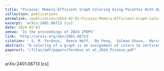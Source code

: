 ```yaml
---
title: "Picasso: Memory-Efficient Graph Coloring Using Palettes With Applications in Quantum Computing"
collection: publications
permalink: /publication/2024-02-01-Picasso-Memory-Efficient-Graph-Coloring-Using-Palettes-With-Applications-in-Quantum-Computing
excerpt: 'arXiv:2401.06713 [cs]'
date: 2024-02-01
venue: 'In the proceedings of 2024 IPDPS'
link: 'http://arxiv.org/abs/2401.06713'
citation: ' S. M. Ferdous,  Reece Neff,  Bo Peng,  Salman Shuvo,  Marco Minutoli,  Sayak Mukherjee,  Karol Kowalski,  Michela Becchi,  Mahantesh Halappanavar, &quot;Picasso: Memory-Efficient Graph Coloring Using Palettes With Applications in Quantum Computing.&quot; In the proceedings of 2024 IPDPS, 2024.'
abstract: "A coloring of a graph is an assignment of colors to vertices such that no two neighboring vertices have the same color. The need for memory-efficient coloring algorithms is motivated by their application in computing clique partitions of graphs arising in quantum computations where the objective is to map a large set of Pauli strings into a compact set of unitaries. We present Picasso, a randomized memory-efficient iterative parallel graph coloring algorithm with theoretical sublinear space guarantees under practical assumptions. The parameters of our algorithm provide a trade-off between coloring quality and resource consumption. To assist the user, we also propose a machine learning model to predict the coloring algorithm’s parameters considering these trade-offs. We provide a sequential and a parallel implementation of the proposed algorithm."
paperurl: "/files/pdf/papers/Ferdous et al_2024_Picasso.pdf"
---
```

arXiv:2401.06713 [cs]
